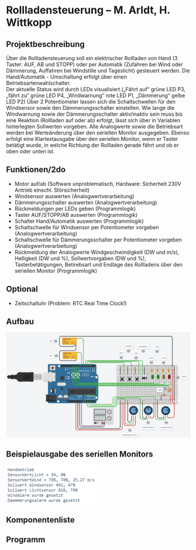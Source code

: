 # Rollladensteuerung – M. Arldt, H. Wittkopp
## Projektbeschreibung
Über die Rollladensteuerung soll ein elektrischer Rollladen von Hand (3 Taster: AUF, AB und STOPP) oder per Automatik (Zufahren bei Wind oder Dämmerung, Auffahren bei Windstille und Tageslicht) gesteuert werden. 
Die Hand/Automatik - Umschaltung erfolgt über einen Betriebsartenwahlschalter.  
Der aktuelle Status wird durch LEDs visualisiert.(„Fährt auf“ grüne LED P3, „fährt zu“ grüne LED P4, „Windwarnung“ rote LED P1, „Dämmerung“ gelbe LED P2) 
Über 2 Potentiometer lassen sich die Schaltschwellen für den Windsensor sowie den Dämmerungsschalter einstellen.
Wie lange die Windwarnung sowie der Dämmerungsschalter aktiv/inaktiv sein muss bis eine Reaktion (Rollladen auf oder ab) erfolgt, lässt sich über in Variablen hinterlegten Sollwerten vorgeben.
Alle Analogwerte sowie die Betriebsart werden bei Werteänderung über den seriellen Monitor ausgegeben. 
Ebenso erfolgt eine Klartextausgabe über den seriellen Monitor, wenn er Taster betätigt wurde, in welche Richtung der Rollladen gerade fährt und ob er oben oder unten ist.
## Funktionen/2do
* Motor auf/ab (Software unproblematisch, Hardware: Sicherheit 230V Antrieb einschl. Störsicherheit)
* Windsensor auswerten (Analogwertverarbeitung)
* Dämmerungsschalter auswerten (Analogwertverarbeitung)
* Rückmeldungen per LEDs geben (Programmlogik)
* Taster AUF/STOPP/AB auswerten (Programmlogik)
* Schalter Hand/Automatik auswerten (Programmlogik)
* Schaltschwelle für Windsensor per Potentiometer vorgeben (Analogwertverarbeitung)
* Schaltschwelle für Dämmerungsschalter per Potentiometer vorgeben (Analogwertverarbeitung)
* Rückmeldung der Analogwerte Windgeschwindigkeit (DW und m/s), Helligkeit (DW und %), Sollwertvorgaben (DW und %), Tasterbetätigungen, Betirebsart und Endlage des Rollladens über den seriellen Monitor (Programmlogik)

## Optional
* Zeitschaltuhr (Problem: RTC Real Time Clock!)

## Aufbau

![Aufbau](https://github.com/CRBK/Rolladensteuerung/blob/master/Bilder%20TinkerCad/mit_bez.PNG?raw=true)

## Beispielausgabe des seriellen Monitors

![Ausgabe](https://github.com/CRBK/Rolladensteuerung/blob/master/Bilder%20TinkerCad/Ausgabe.PNG?raw=true)

## Komponentenliste



## Programm
